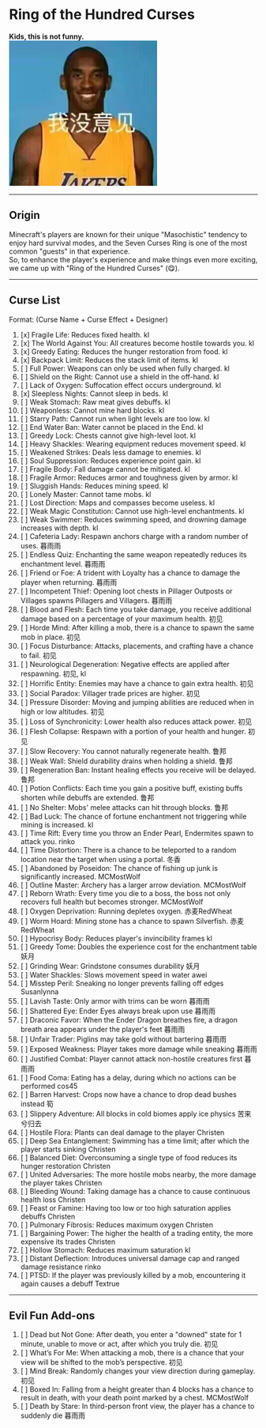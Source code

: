 # Ring of the Hundred Curses

**Kids, this is not funny.**  
![man.jpg](img%2Fman.jpg)

---

## Origin
Minecraft's players are known for their unique "Masochistic" tendency to enjoy hard survival modes, and the Seven Curses Ring is one of the most common "guests" in that experience.  
So, to enhance the player's experience and make things even more exciting, we came up with "Ring of the Hundred Curses" (😋).

---

## Curse List
Format: (Curse Name + Curse Effect + Designer)

1. [x] Fragile Life: Reduces fixed health. kl
2. [x] The World Against You: All creatures become hostile towards you. kl
3. [x] Greedy Eating: Reduces the hunger restoration from food. kl
4. [x] Backpack Limit: Reduces the stack limit of items. kl
5. [ ] Full Power: Weapons can only be used when fully charged. kl
6. [ ] Shield on the Right: Cannot use a shield in the off-hand. kl
7. [ ] Lack of Oxygen: Suffocation effect occurs underground. kl
8. [x] Sleepless Nights: Cannot sleep in beds. kl
9. [ ] Weak Stomach: Raw meat gives debuffs. kl
10. [ ] Weaponless: Cannot mine hard blocks. kl
11. [ ] Starry Path: Cannot run when light levels are too low. kl
12. [ ] End Water Ban: Water cannot be placed in the End. kl
13. [ ] Greedy Lock: Chests cannot give high-level loot. kl
14. [ ] Heavy Shackles: Wearing equipment reduces movement speed. kl
15. [ ] Weakened Strikes: Deals less damage to enemies. kl
16. [ ] Soul Suppression: Reduces experience point gain. kl
17. [ ] Fragile Body: Fall damage cannot be mitigated. kl
18. [ ] Fragile Armor: Reduces armor and toughness given by armor. kl
19. [ ] Sluggish Hands: Reduces mining speed. kl
20. [ ] Lonely Master: Cannot tame mobs. kl
21. [ ] Lost Direction: Maps and compasses become useless. kl
22. [ ] Weak Magic Constitution: Cannot use high-level enchantments. kl
23. [ ] Weak Swimmer: Reduces swimming speed, and drowning damage increases with depth. kl
24. [ ] Cafeteria Lady: Respawn anchors charge with a random number of uses. 暮雨雨
25. [ ] Endless Quiz: Enchanting the same weapon repeatedly reduces its enchantment level. 暮雨雨
26. [ ] Friend or Foe: A trident with Loyalty has a chance to damage the player when returning. 暮雨雨
27. [ ] Incompetent Thief: Opening loot chests in Pillager Outposts or Villages spawns Pillagers and Villagers. 暮雨雨
28. [ ] Blood and Flesh: Each time you take damage, you receive additional damage based on a percentage of your maximum health. 初见
29. [ ] Horde Mind: After killing a mob, there is a chance to spawn the same mob in place. 初见
30. [ ] Focus Disturbance: Attacks, placements, and crafting have a chance to fail. 初见
31. [ ] Neurological Degeneration: Negative effects are applied after respawning. 初见, kl
32. [ ] Horrific Entity: Enemies may have a chance to gain extra health. 初见
33. [ ] Social Paradox: Villager trade prices are higher. 初见
34. [ ] Pressure Disorder: Moving and jumping abilities are reduced when in high or low altitudes. 初见
35. [ ] Loss of Synchronicity: Lower health also reduces attack power. 初见
36. [ ] Flesh Collapse: Respawn with a portion of your health and hunger. 初见
37. [ ] Slow Recovery: You cannot naturally regenerate health. 鲁邦
38. [ ] Weak Wall: Shield durability drains when holding a shield. 鲁邦
39. [ ] Regeneration Ban: Instant healing effects you receive will be delayed. 鲁邦
40. [ ] Potion Conflicts: Each time you gain a positive buff, existing buffs shorten while debuffs are extended. 鲁邦
41. [ ] No Shelter: Mobs' melee attacks can hit through blocks. 鲁邦
42. [ ] Bad Luck: The chance of fortune enchantment not triggering while mining is increased. kl
43. [ ] Time Rift: Every time you throw an Ender Pearl, Endermites spawn to attack you. rinko
44. [ ] Time Distortion: There is a chance to be teleported to a random location near the target when using a portal. 冬香
45. [ ] Abandoned by Poseidon: The chance of fishing up junk is significantly increased. MCMostWolf
46. [ ] Outline Master: Archery has a larger arrow deviation. MCMostWolf
47. [ ] Reborn Wrath: Every time you die to a boss, the boss not only recovers full health but becomes stronger. MCMostWolf
48. [ ] Oxygen Deprivation: Running depletes oxygen. 赤麦RedWheat
49. [ ] Worm Hoard: Mining stone has a chance to spawn Silverfish. 赤麦RedWheat
50. [ ] Hypocrisy Body: Reduces player's invincibility frames kl
51. [ ] Greedy Tome: Doubles the experience cost for the enchantment table 妖月
52. [ ] Grinding Wear: Grindstone consumes durability 妖月
53. [ ] Water Shackles: Slows movement speed in water awei
54. [ ] Misstep Peril: Sneaking no longer prevents falling off edges Susanlynna
55. [ ] Lavish Taste: Only armor with trims can be worn 暮雨雨
56. [ ] Shattered Eye: Ender Eyes always break upon use 暮雨雨
57. [ ] Draconic Favor: When the Ender Dragon breathes fire, a dragon breath area appears under the player's feet 暮雨雨
58. [ ] Unfair Trader: Piglins may take gold without bartering 暮雨雨
59. [ ] Exposed Weakness: Player takes more damage while sneaking 暮雨雨
60. [ ] Justified Combat: Player cannot attack non-hostile creatures first 暮雨雨
61. [ ] Food Coma: Eating has a delay, during which no actions can be performed cos45
62. [ ] Barren Harvest: Crops now have a chance to drop dead bushes instead 筍
63. [ ] Slippery Adventure: All blocks in cold biomes apply ice physics 苦来兮归去
64. [ ] Hostile Flora: Plants can deal damage to the player Christen
65. [ ] Deep Sea Entanglement: Swimming has a time limit; after which the player starts sinking Christen
66. [ ] Balanced Diet: Overconsuming a single type of food reduces its hunger restoration Christen
67. [ ] United Adversaries: The more hostile mobs nearby, the more damage the player takes Christen
68. [ ] Bleeding Wound: Taking damage has a chance to cause continuous health loss Christen
69. [ ] Feast or Famine: Having too low or too high saturation applies debuffs Christen
70. [ ] Pulmonary Fibrosis: Reduces maximum oxygen Christen
71. [ ] Bargaining Power: The higher the health of a trading entity, the more expensive its trades Christen
72. [ ] Hollow Stomach: Reduces maximum saturation kl
73. [ ] Distant Deflection: Introduces universal damage cap and ranged damage resistance rinko
74. [ ] PTSD: If the player was previously killed by a mob, encountering it again causes a debuff Textrue

---

## Evil Fun Add-ons
1. [ ] Dead but Not Gone: After death, you enter a "downed" state for 1 minute, unable to move or act, after which you truly die. 初见
2. [ ] What’s For Me: When attacking a mob, there is a chance that your view will be shifted to the mob’s perspective. 初见
3. [ ] Mind Break: Randomly changes your view direction during gameplay. 初见
4. [ ] Boxed In: Falling from a height greater than 4 blocks has a chance to result in death, with your death point marked by a chest. MCMostWolf
5. [ ] Death by Stare: In third-person front view, the player has a chance to suddenly die 暮雨雨